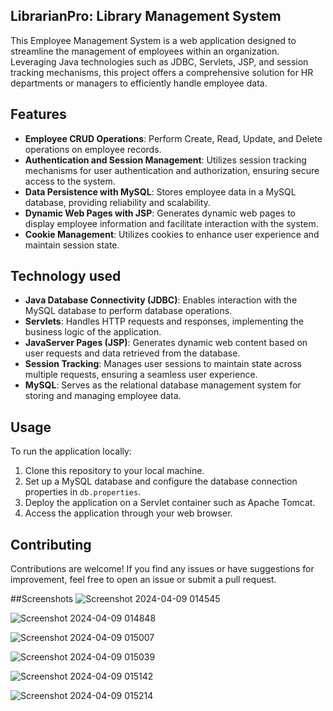 ## LibrarianPro: Library Management System

This Employee Management System is a web application designed to streamline the management of employees within an organization. Leveraging Java technologies such as JDBC, Servlets, JSP, and session tracking mechanisms, this project offers a comprehensive solution for HR departments or managers to efficiently handle employee data.

## Features

- **Employee CRUD Operations**: Perform Create, Read, Update, and Delete operations on employee records.
- **Authentication and Session Management**: Utilizes session tracking mechanisms for user authentication and authorization, ensuring secure access to the system.
- **Data Persistence with MySQL**: Stores employee data in a MySQL database, providing reliability and scalability.
- **Dynamic Web Pages with JSP**: Generates dynamic web pages to display employee information and facilitate interaction with the system.
- **Cookie Management**: Utilizes cookies to enhance user experience and maintain session state.

## Technology used

- **Java Database Connectivity (JDBC)**: Enables interaction with the MySQL database to perform database operations.
- **Servlets**: Handles HTTP requests and responses, implementing the business logic of the application.
- **JavaServer Pages (JSP)**: Generates dynamic web content based on user requests and data retrieved from the database.
- **Session Tracking**: Manages user sessions to maintain state across multiple requests, ensuring a seamless user experience.
- **MySQL**: Serves as the relational database management system for storing and managing employee data.

## Usage

To run the application locally:

1. Clone this repository to your local machine.
2. Set up a MySQL database and configure the database connection properties in `db.properties`.
3. Deploy the application on a Servlet container such as Apache Tomcat.
4. Access the application through your web browser.

## Contributing

Contributions are welcome! If you find any issues or have suggestions for improvement, feel free to open an issue or submit a pull request.

##Screenshots
![Screenshot 2024-04-09 014545](https://github.com/omkar1923/librarymanagement/assets/109940631/7e9fcc98-73b4-45b7-8130-70819843c73c)

![Screenshot 2024-04-09 014848](https://github.com/omkar1923/librarymanagement/assets/109940631/fabc8cb9-8ce9-4b11-b7b5-898715c6a4aa)

![Screenshot 2024-04-09 015007](https://github.com/omkar1923/librarymanagement/assets/109940631/cd172018-45eb-42fc-bc30-660386048add)

![Screenshot 2024-04-09 015039](https://github.com/omkar1923/librarymanagement/assets/109940631/57f5fe6c-d06f-4673-8de0-d9ce5fb360fe)

![Screenshot 2024-04-09 015142](https://github.com/omkar1923/librarymanagement/assets/109940631/d406ebda-8e55-401d-8a51-17521111917c)

![Screenshot 2024-04-09 015214](https://github.com/omkar1923/librarymanagement/assets/109940631/2b1472ce-0648-4a96-8c46-fa2f42f19e27)

